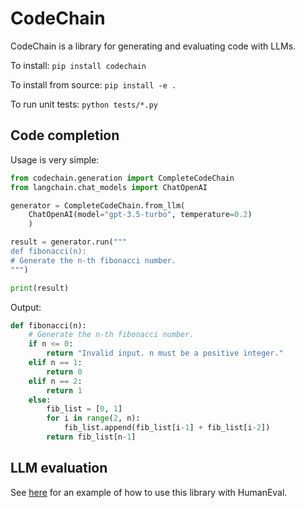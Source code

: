 # CodeChain

CodeChain is a library for generating and evaluating code with LLMs.

To install: `pip install codechain`

To install from source: `pip install -e .`

To run unit tests: `python tests/*.py`

## Code completion

Usage is very simple:

```python
from codechain.generation import CompleteCodeChain
from langchain.chat_models import ChatOpenAI

generator = CompleteCodeChain.from_llm(
    ChatOpenAI(model="gpt-3.5-turbo", temperature=0.2)
    )

result = generator.run("""
def fibonacci(n):
# Generate the n-th fibonacci number.
""")

print(result)
```

Output:
```python
def fibonacci(n):
    # Generate the n-th fibonacci number.
    if n <= 0:
        return "Invalid input. n must be a positive integer."
    elif n == 1:
        return 0
    elif n == 2:
        return 1
    else:
        fib_list = [0, 1]
        for i in range(2, n):
            fib_list.append(fib_list[i-1] + fib_list[i-2])
        return fib_list[n-1]
```

## LLM evaluation

See [here](https://github.com/jamesmurdza/humaneval-langchain/) for an example of how to use this library with HumanEval.

